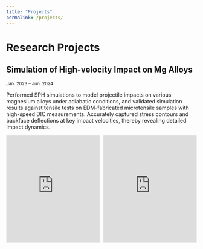 ```yaml
---
title: "Projects"
permalink: /projects/
---
```

# Research Projects
## Simulation of High-velocity Impact on Mg Alloys

<div style="text-align: left; font-size: smaller;">
Jan. 2023 – Jun. 2024
</div>


Performed SPH simulations to model projectile impacts on various magnesium alloys under adiabatic conditions, and validated simulation results against tensile tests on EDM-fabricated microtensile samples with high-speed DIC measurements. Accurately captured stress contours and backface deflections at key impact velocities, thereby revealing detailed impact dynamics.

<!--<div style="display: flex; gap: 10px; flex-wrap: wrap;">
  <iframe width="560" height="315" src="https://www.youtube.com/embed/Mgilk_iLav4" 
          frameborder="0" 
          allow="accelerometer; autoplay; clipboard-write; encrypted-media; gyroscope; picture-in-picture" 
          allowfullscreen></iframe>
  <iframe width="560" height="315" src="https://www.youtube.com/embed/IUMIIelIUYs" 
          frameborder="0" 
          allow="accelerometer; autoplay; clipboard-write; encrypted-media; gyroscope; picture-in-picture" 
          allowfullscreen></iframe>
</div>

<div style="display: flex; gap: 10px; flex-wrap: nowrap; width: 100%; max-width: 1200px; margin: 0 auto;"> -->
  <!-- 第一个视频容器（9:16） -->
<div style="display: flex; gap: 10px; flex-wrap: nowrap; width: 100%; max-width: 1200px; margin: 0 auto;">
  <div style="position: relative; width: calc(50% - 5px); padding-bottom: 56.25%;">
    <iframe src="https://www.youtube.com/embed/Mgilk_iLav4" 
            style="position: absolute; top: 0; left: 0; width: 100%; height: 100%;" 
            frameborder="0" 
            allow="accelerometer; autoplay; clipboard-write; encrypted-media; gyroscope; picture-in-picture" 
            allowfullscreen></iframe>
  </div>
  <div style="position: relative; width: calc(50% - 5px); padding-bottom: 56.25%;">
    <iframe src="https://www.youtube.com/embed/IUMIIelIUYs" 
            style="position: absolute; top: 0; left: 0; width: 100%; height: 100%;" 
            frameborder="0" 
            allow="accelerometer; autoplay; clipboard-write; encrypted-media; gyroscope; picture-in-picture" 
            allowfullscreen></iframe>
  </div>
</div>







